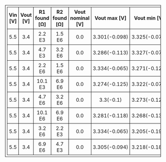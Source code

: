 <!DOCTYPE html>
<head>
<style>
table,th,td{
border: 1px solid black;
border-collapse: collapse;
padding-right: 5px;
padding-left: 5px;
padding-top: 5px;
padding-bottom: 5px;
text-align: center;
}
</style>

</head>
<body>
<table>
<tr>
<td><b>Vin [V]</b></td>
<td><b>Vout [V]</b></td>
<td><b>R1 found [&Omega;]</b></td>
<td><b>R2 found [&Omega;]</b></td>
<td><b>Vout nominal [V]</b></td>
<td><b>Vout max [V]</b></td>
<td><b>Vout min [V]</b></td>
<td><b>Error margin [V]</b></td>
</tr>
<tr>
<td>5.5</td>
<td>3.4</td>
<td>2.2 E3</td>
<td>1.5 E6</td>
<td>0.0</td>
<td>3.301(-0.098)</td>
<td>3.325(-0.074)</td>
<td>-0.024</td>
</tr>
<tr>
<td>5.5</td>
<td>3.4</td>
<td>4.7 E3</td>
<td>3.2 E6</td>
<td>0.0</td>
<td>3.286(-0.113)</td>
<td>3.327(-0.072)</td>
<td>-0.04</td>
</tr>
<tr>
<td>5.5</td>
<td>3.4</td>
<td>2.2 E6</td>
<td>1.5 E6</td>
<td>0.0</td>
<td>3.334(-0.065)</td>
<td>3.271(-0.129)</td>
<td>0.064</td>
</tr>
<tr>
<td>5.5</td>
<td>3.4</td>
<td>10.1 E3</td>
<td>6.9 E6</td>
<td>0.0</td>
<td>3.274(-0.125)</td>
<td>3.322(-0.077)</td>
<td>-0.048</td>
</tr>
<tr>
<td>5.5</td>
<td>3.4</td>
<td>4.7 E6</td>
<td>3.2 E6</td>
<td>0.0</td>
<td>3.3(-0.1)</td>
<td>3.273(-0.126)</td>
<td>0.027</td>
</tr>
<tr>
<td>5.5</td>
<td>3.4</td>
<td>10.1 E6</td>
<td>6.9 E6</td>
<td>0.0</td>
<td>3.281(-0.118)</td>
<td>3.268(-0.132)</td>
<td>0.014</td>
</tr>
<tr>
<td>5.5</td>
<td>3.4</td>
<td>3.2 E6</td>
<td>2.2 E3</td>
<td>0.0</td>
<td>3.334(-0.065)</td>
<td>3.205(-0.194)</td>
<td>0.13</td>
</tr>
<tr>
<td>5.5</td>
<td>3.4</td>
<td>6.9 E6</td>
<td>4.7 E3</td>
<td>0.0</td>
<td>3.305(-0.094)</td>
<td>3.218(-0.181)</td>
<td>0.088</td>
</tr>
</table>
</body>
